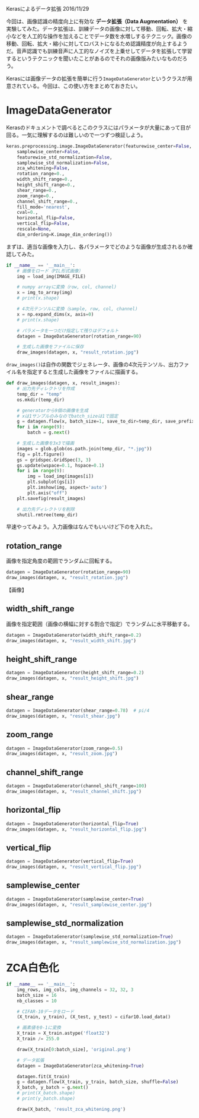 Kerasによるデータ拡張
2016/11/29

今回は、画像認識の精度向上に有効な **データ拡張（Data Augmentation）** を実験してみた。データ拡張は、訓練データの画像に対して移動、回転、拡大・縮小などを人工的な操作を加えることでデータ数を水増しするテクニック。画像の移動、回転、拡大・縮小に対してロバストになるため認識精度が向上するようだ。音声認識でも訓練音声に人工的なノイズを上乗せしてデータを拡張して学習するというテクニックを聞いたことがあるのでそれの画像版みたいなものだろう。

Kerasには画像データの拡張を簡単に行う`ImageDataGenerator`というクラスが用意されている。今回は、この使い方をまとめておきたい。

# ImageDataGenerator

Kerasのドキュメントで調べるとこのクラスにはパラメータが大量にあって目が回る。一気に理解するのは難しいので一つずつ検証しよう。

```python
keras.preprocessing.image.ImageDataGenerator(featurewise_center=False,
    samplewise_center=False,
    featurewise_std_normalization=False,
    samplewise_std_normalization=False,
    zca_whitening=False,
    rotation_range=0.,
    width_shift_range=0.,
    height_shift_range=0.,
    shear_range=0.,
    zoom_range=0.,
    channel_shift_range=0.,
    fill_mode='nearest',
    cval=0.,
    horizontal_flip=False,
    vertical_flip=False,
    rescale=None,
    dim_ordering=K.image_dim_ordering())
```

まずは、適当な画像を入力し、各パラメータでどのような画像が生成されるか確認してみた。

```python
if __name__ == '__main__':
    # 画像をロード（PIL形式画像）
    img = load_img(IMAGE_FILE)

    # numpy arrayに変換（row, col, channel)
    x = img_to_array(img)
    # print(x.shape)

    # 4次元テンソルに変換（sample, row, col, channel)
    x = np.expand_dims(x, axis=0)
    # print(x.shape)

    # パラメータを一つだけ指定して残りはデフォルト
    datagen = ImageDataGenerator(rotation_range=90)

    # 生成した画像をファイルに保存
    draw_images(datagen, x, "result_rotation.jpg")
```

`draw_images()`は自作の関数でジェネレータ、画像の4次元テンソル、出力ファイル名を指定すると生成した画像をファイルに描画する。

```python
def draw_images(datagen, x, result_images):
    # 出力先ディレクトリを作成
    temp_dir = "temp"
    os.mkdir(temp_dir)

    # generatorから9個の画像を生成
    # xは1サンプルのみなのでbatch_sizeは1で固定
    g = datagen.flow(x, batch_size=1, save_to_dir=temp_dir, save_prefix='img', save_format='jpg')
    for i in range(9):
        batch = g.next()

    # 生成した画像を3x3で描画
    images = glob.glob(os.path.join(temp_dir, "*.jpg"))
    fig = plt.figure()
    gs = gridspec.GridSpec(3, 3)
    gs.update(wspace=0.1, hspace=0.1)
    for i in range(9):
        img = load_img(images[i])
        plt.subplot(gs[i])
        plt.imshow(img, aspect='auto')
        plt.axis("off")
    plt.savefig(result_images)

    # 出力先ディレクトリを削除
    shutil.rmtree(temp_dir)
```

早速やってみよう。入力画像はなんでもいいけど下のを入れた。

## rotation_range

画像を指定角度の範囲でランダムに回転する。

```python
datagen = ImageDataGenerator(rotation_range=90)
draw_images(datagen, x, "result_rotation.jpg")
```

【画像】

## width_shift_range

画像を指定範囲（画像の横幅に対する割合で指定）でランダムに水平移動する。

```python
datagen = ImageDataGenerator(width_shift_range=0.2)
draw_images(datagen, x, "result_width_shift.jpg")
```

## height_shift_range

```python
datagen = ImageDataGenerator(height_shift_range=0.2)
draw_images(datagen, x, "result_height_shift.jpg")
```

## shear_range

```python
datagen = ImageDataGenerator(shear_range=0.78)  # pi/4
draw_images(datagen, x, "result_shear.jpg")
```

## zoom_range

```python
datagen = ImageDataGenerator(zoom_range=0.5)
draw_images(datagen, x, "result_zoom.jpg")
```

## channel_shift_range

```python
datagen = ImageDataGenerator(channel_shift_range=100)
draw_images(datagen, x, "result_channel_shift.jpg")
```

## horizontal_flip

```python
datagen = ImageDataGenerator(horizontal_flip=True)
draw_images(datagen, x, "result_horizontal_flip.jpg")
```

## vertical_flip

```python
datagen = ImageDataGenerator(vertical_flip=True)
draw_images(datagen, x, "result_vertical_flip.jpg")
```

## samplewise_center

```python
datagen = ImageDataGenerator(samplewise_center=True)
draw_images(datagen, x, "result_samplewise_center.jpg")
```

## samplewise_std_normalization

```python
datagen = ImageDataGenerator(samplewise_std_normalization=True)
draw_images(datagen, x, "result_samplewise_std_normalization.jpg")
```

# ZCA白色化


```python
if __name__ == '__main__':
    img_rows, img_cols, img_channels = 32, 32, 3
    batch_size = 16
    nb_classes = 10

    # CIFAR-10データをロード
    (X_train, y_train), (X_test, y_test) = cifar10.load_data()

    # 画素値を0-1に変換
    X_train = X_train.astype('float32')
    X_train /= 255.0

    draw(X_train[0:batch_size], 'original.png')

    # データ拡張
    datagen = ImageDataGenerator(zca_whitening=True)

    datagen.fit(X_train)
    g = datagen.flow(X_train, y_train, batch_size, shuffle=False)
    X_batch, y_batch = g.next()
    # print(X_batch.shape)
    # print(y_batch.shape)

    draw(X_batch, 'result_zca_whitening.png')
```
